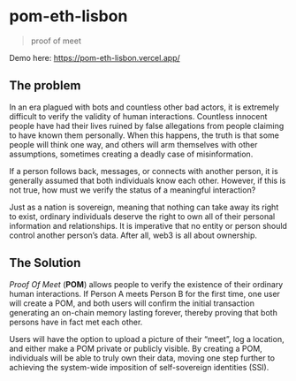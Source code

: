# pom-eth-lisbon

> proof of meet

Demo here: https://pom-eth-lisbon.vercel.app/

## The problem

In an era plagued with bots and countless other bad actors, it is extremely difficult to verify the validity of human interactions. Countless innocent people have had their lives ruined by false allegations from people claiming to have known them personally. When this happens, the truth is that some people will think one way, and others will arm themselves with other assumptions, sometimes creating a deadly case of misinformation.

If a person follows back, messages, or connects with another person, it is generally assumed that both individuals know each other. However, if this is not true, how must we verify the status of a meaningful interaction?

Just as a nation is sovereign, meaning that nothing can take away its right to exist, ordinary individuals deserve the right to own all of their personal information and relationships. It is imperative that no entity or person should control another person’s data. After all, web3 is all about ownership.

## The Solution

*Proof Of Meet* (**POM**) allows people to verify the existence of their ordinary human interactions. If Person A meets Person B for the first time, one user will create a POM, and both users will confirm the initial transaction generating an on-chain memory lasting forever, thereby proving that both persons have in fact met each other.

Users will have the option to upload a picture of their “meet”, log a location, and either make a POM private or publicly visible. By creating a POM, individuals will be able to truly own their data, moving one step further to achieving the system-wide imposition of self-sovereign identities (SSI).

<!--
[Workflow](https://whimsical.com/pom-flow-3G2mov7m4Aq7z2RZ1bVzwY)
-->
